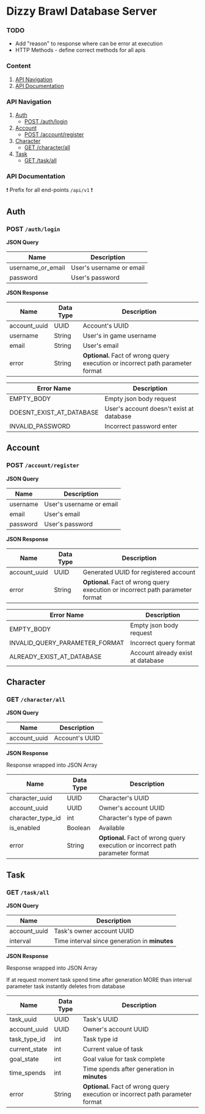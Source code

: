 # Dizzy Brawl Database Server

### TODO

- Add "reason" to response where can be error at execution
- HTTP Methods - define correct methods for all apis

### Content

1. [API Navigation](#api-navigation)
2. [API Documentation](#api-documentation)

### API Navigation

1. [Auth](#auth)
    * [POST /auth/login](#post-authlogin)
2. [Account](#account)
    * [POST /account/register](#post-accountregister)
3. [Character](#character)
    * [GET /character/all](#get-characterall)
4. [Task](#task)
    * [GET /task/all](#get-taskall)

### API Documentation

:exclamation: Prefix for all end-points `/api/v1` :exclamation:

## Auth

### POST `/auth/login`

**JSON Query**

Name                | Description
------------        | -------------
username_or_email   |  User's username or email
password            |  User's password

**JSON Response**

Name                | Data Type     |Description
------------        |-------------  |-------------
account_uuid        | UUID          | Account's UUID
username            | String        | User's in game username
email               | String        | User's email
error               | String        | **Optional.** Fact of wrong query execution or incorrect path parameter format

Error Name                  |Description
------------                |-------------
EMPTY_BODY                  | Empty json body request
DOESNT_EXIST_AT_DATABASE    | User's account doesn't exist at database
INVALID_PASSWORD            | Incorrect password enter

## Account

### POST `/account/register`

**JSON Query**

Name                | Description
------------        | -------------
username            |  User's username or email
email               |  User's email
password            |  User's password

**JSON Response**

Name                | Data Type     |Description
------------        |-------------  |-------------
account_uuid        | UUID          | Generated UUID for registered account
error               | String        | **Optional.** Fact of wrong query execution or incorrect path parameter format

Error Name                      |Description
------------                    |-------------
EMPTY_BODY                      | Empty json body request
INVALID_QUERY_PARAMETER_FORMAT  | Incorrect query format
ALREADY_EXIST_AT_DATABASE       | Account already exist at database

## Character

### GET `/character/all`

**JSON Query**

Name                | Description
------------        | -------------
account_uuid        |  Account's UUID

**JSON Response**

Response wrapped into JSON Array

Name                | Data Type     |Description
------------        |-------------  |-------------
character_uuid      | UUID          | Character's UUID
account_uuid        | UUID          | Owner's account UUID
character_type_id   | int           | Character's type of pawn
is_enabled          | Boolean       | Available 
error               | String        | **Optional.** Fact of wrong query execution or incorrect path parameter format

## Task

### GET `/task/all`

**JSON Query**

Name                | Description
------------        | -------------
account_uuid        |  Task's owner account UUID
interval            |  Time interval since generation in **minutes**

**JSON Response**

Response wrapped into JSON Array

If at request moment task spend time after generation MORE than interval parameter 
task instantly deletes from database

Name                | Data Type     | Description
------------        |-------------  |-------------
task_uuid           | UUID          | Task's UUID
account_uuid        | UUID          | Owner's account UUID
task_type_id        | int           | Task type id
current_state       | int           | Current value of task
goal_state          | int           | Goal value for task complete
time_spends         | int           | Time spends after generation in **minutes** 
error               | String        | **Optional.** Fact of wrong query execution or incorrect path parameter format



